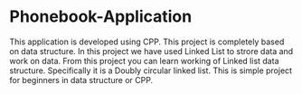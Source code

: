 # Phonebook-Application

This application is developed using CPP. This project is completely based on data structure. In this project we have used Linked List to strore data and work on data. From this project you can learn working of Linked list data structure. Specifically it is a Doubly circular linked list. This is simple project for beginners in data structure or CPP.
